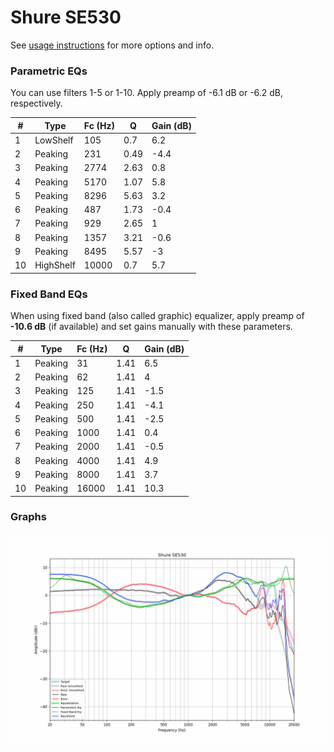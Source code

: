 # Shure SE530
See [usage instructions](https://github.com/jaakkopasanen/AutoEq#usage) for more options and info.

### Parametric EQs
You can use filters 1-5 or 1-10. Apply preamp of -6.1 dB or -6.2 dB, respectively.

|   # | Type      |   Fc (Hz) |    Q |   Gain (dB) |
|-----|-----------|-----------|------|-------------|
|   1 | LowShelf  |       105 | 0.7  |         6.2 |
|   2 | Peaking   |       231 | 0.49 |        -4.4 |
|   3 | Peaking   |      2774 | 2.63 |         0.8 |
|   4 | Peaking   |      5170 | 1.07 |         5.8 |
|   5 | Peaking   |      8296 | 5.63 |         3.2 |
|   6 | Peaking   |       487 | 1.73 |        -0.4 |
|   7 | Peaking   |       929 | 2.65 |         1   |
|   8 | Peaking   |      1357 | 3.21 |        -0.6 |
|   9 | Peaking   |      8495 | 5.57 |        -3   |
|  10 | HighShelf |     10000 | 0.7  |         5.7 |

### Fixed Band EQs
When using fixed band (also called graphic) equalizer, apply preamp of **-10.6 dB** (if available) and set gains manually with these parameters.

|   # | Type    |   Fc (Hz) |    Q |   Gain (dB) |
|-----|---------|-----------|------|-------------|
|   1 | Peaking |        31 | 1.41 |         6.5 |
|   2 | Peaking |        62 | 1.41 |         4   |
|   3 | Peaking |       125 | 1.41 |        -1.5 |
|   4 | Peaking |       250 | 1.41 |        -4.1 |
|   5 | Peaking |       500 | 1.41 |        -2.5 |
|   6 | Peaking |      1000 | 1.41 |         0.4 |
|   7 | Peaking |      2000 | 1.41 |        -0.5 |
|   8 | Peaking |      4000 | 1.41 |         4.9 |
|   9 | Peaking |      8000 | 1.41 |         3.7 |
|  10 | Peaking |     16000 | 1.41 |        10.3 |

### Graphs
![](./Shure%20SE530.png)
